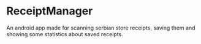 # ReceiptManager

An android app made for scanning serbian store receipts, saving them and showing some statistics about saved receipts.
